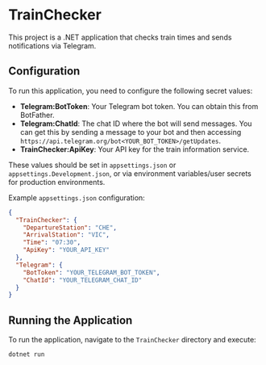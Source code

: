# TrainChecker

This project is a .NET application that checks train times and sends notifications via Telegram.

## Configuration

To run this application, you need to configure the following secret values:

- **Telegram:BotToken**: Your Telegram bot token. You can obtain this from BotFather.
- **Telegram:ChatId**: The chat ID where the bot will send messages. You can get this by sending a message to your bot and then accessing `https://api.telegram.org/bot<YOUR_BOT_TOKEN>/getUpdates`.
- **TrainChecker:ApiKey**: Your API key for the train information service.

These values should be set in `appsettings.json` or `appsettings.Development.json`, or via environment variables/user secrets for production environments.

Example `appsettings.json` configuration:

```json
{
  "TrainChecker": {
    "DepartureStation": "CHE",
    "ArrivalStation": "VIC",
    "Time": "07:30",
    "ApiKey": "YOUR_API_KEY"
  },
  "Telegram": {
    "BotToken": "YOUR_TELEGRAM_BOT_TOKEN",
    "ChatId": "YOUR_TELEGRAM_CHAT_ID"
  }
}
```

## Running the Application

To run the application, navigate to the `TrainChecker` directory and execute:

```bash
dotnet run
```

